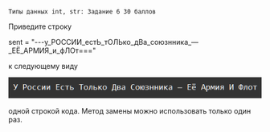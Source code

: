     Типы данных int, str: Задание 6 30 баллов
Приведите строку

sent = "---у_РОССИИ_естЬ_тОЛЬко_дВа_союзнника_—_ЕЁ_АРМИЯ_и_фЛОт==="

к следующему виду

![img.png](img.png)

одной строкой кода. Метод замены можно использовать только один раз.